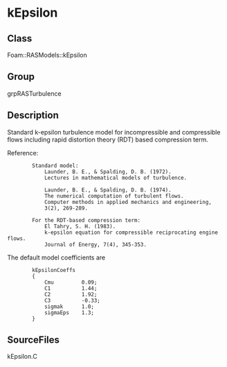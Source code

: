 # kEpsilon 
## Class
Foam::RASModels::kEpsilon

## Group
grpRASTurbulence

## Description
Standard k-epsilon turbulence model for incompressible and compressible
flows including rapid distortion theory (RDT) based compression term.

Reference:
```
        Standard model:
            Launder, B. E., & Spalding, D. B. (1972).
            Lectures in mathematical models of turbulence.

            Launder, B. E., & Spalding, D. B. (1974).
            The numerical computation of turbulent flows.
            Computer methods in applied mechanics and engineering,
            3(2), 269-289.

        For the RDT-based compression term:
            El Tahry, S. H. (1983).
            k-epsilon equation for compressible reciprocating engine flows.
            Journal of Energy, 7(4), 345-353.
```

The default model coefficients are
```
        kEpsilonCoeffs
        {
            Cmu         0.09;
            C1          1.44;
            C2          1.92;
            C3          -0.33;
            sigmak      1.0;
            sigmaEps    1.3;
        }
```

## SourceFiles
kEpsilon.C

